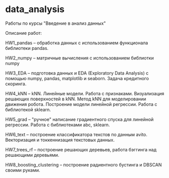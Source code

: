 # data_analysis
Работы по курсы "Введение в анализ данных"

Описание работ: 

HW1_pandas – обработка данных с использованием функционала библиотеки pandas. 

HW2_numpy – матричные вычисления с использованием библиотки numpy

HW3_EDA – подготовка данных и EDA (Exploratory Data Analysis) с помощью numpy, pandas, matplotlib и seaborn. Задача кредитного скоринга. 

HW4_kNN –  kNN. Линейные модели. Работа с признаками. Визуализация решающих поверхностей в kNN. Метод kNN для моделировании движения робота. Построение модели линейной регрессии. Работа с библиотекой sklearn.

HW5_grad – "ручное" написание градиентного спуска для линейной регрессии. Работа с библиотеками abc, sklearn. 

HW6_text – построение классификатора текстов по данным avito. Векторизация и токкеннизация текстовых данных. 

HW7_trees_rf – построение решающих деревьев, работа бэггинга над решающими деревьями. 

HW8_boosting_clustering – построение радиентного бустинга и DBSCAN своими руками. 

